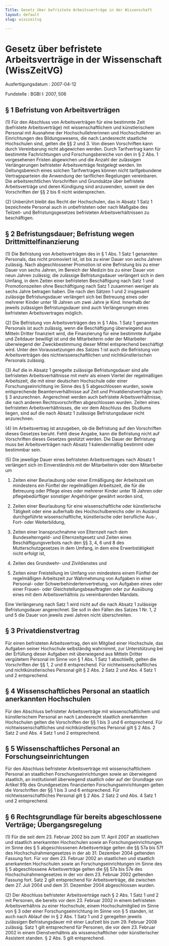 ```yaml
---
Title: Gesetz über befristete Arbeitsverträge in der Wissenschaft
layout: default
slug: wisszeitvg

---
```


# Gesetz über befristete Arbeitsverträge in der Wissenschaft (WissZeitVG)

Ausfertigungsdatum
:   2007-04-12

Fundstelle
:   BGBl I: 2007, 506



## § 1 Befristung von Arbeitsverträgen

(1) Für den Abschluss von Arbeitsverträgen für eine bestimmte Zeit
(befristete Arbeitsverträge) mit wissenschaftlichem und künstlerischem
Personal mit Ausnahme der Hochschullehrerinnen und Hochschullehrer an
Einrichtungen des Bildungswesens, die nach Landesrecht staatliche
Hochschulen sind, gelten die §§ 2 und 3. Von diesen Vorschriften kann
durch Vereinbarung nicht abgewichen werden. Durch Tarifvertrag kann
für bestimmte Fachrichtungen und Forschungsbereiche von den in § 2
Abs. 1 vorgesehenen Fristen abgewichen und die Anzahl der zulässigen
Verlängerungen befristeter Arbeitsverträge festgelegt werden. Im
Geltungsbereich eines solchen Tarifvertrages können nicht
tarifgebundene Vertragsparteien die Anwendung der tariflichen
Regelungen vereinbaren. Die arbeitsrechtlichen Vorschriften und
Grundsätze über befristete Arbeitsverträge und deren Kündigung sind
anzuwenden, soweit sie den Vorschriften der §§ 2 bis 6 nicht
widersprechen.

(2) Unberührt bleibt das Recht der Hochschulen, das in Absatz 1 Satz 1
bezeichnete Personal auch in unbefristeten oder nach Maßgabe des
Teilzeit- und Befristungsgesetzes befristeten Arbeitsverhältnissen zu
beschäftigen.


## § 2 Befristungsdauer; Befristung wegen Drittmittelfinanzierung

(1) Die Befristung von Arbeitsverträgen des in § 1 Abs. 1 Satz 1
genannten Personals, das nicht promoviert ist, ist bis zu einer Dauer
von sechs Jahren zulässig. Nach abgeschlossener Promotion ist eine
Befristung bis zu einer Dauer von sechs Jahren, im Bereich der Medizin
bis zu einer Dauer von neun Jahren zulässig; die zulässige
Befristungsdauer verlängert sich in dem Umfang, in dem Zeiten einer
befristeten Beschäftigung nach Satz 1 und Promotionszeiten ohne
Beschäftigung nach Satz 1 zusammen weniger als sechs Jahre betragen
haben. Die nach den Sätzen 1 und 2 insgesamt zulässige
Befristungsdauer verlängert sich bei Betreuung eines oder mehrerer
Kinder unter 18 Jahren um zwei Jahre je Kind. Innerhalb der jeweils
zulässigen Befristungsdauer sind auch Verlängerungen eines befristeten
Arbeitsvertrages möglich.

(2) Die Befristung von Arbeitsverträgen des in § 1 Abs. 1 Satz 1
genannten Personals ist auch zulässig, wenn die Beschäftigung
überwiegend aus Mitteln Dritter finanziert wird, die Finanzierung für
eine bestimmte Aufgabe und Zeitdauer bewilligt ist und die
Mitarbeiterin oder der Mitarbeiter überwiegend der Zweckbestimmung
dieser Mittel entsprechend beschäftigt wird. Unter den Voraussetzungen
des Satzes 1 ist auch die Befristung von Arbeitsverträgen des
nichtwissenschaftlichen und nichtkünstlerischen Personals zulässig.

(3) Auf die in Absatz 1 geregelte zulässige Befristungsdauer sind alle
befristeten Arbeitsverhältnisse mit mehr als einem Viertel der
regelmäßigen Arbeitszeit, die mit einer deutschen Hochschule oder
einer Forschungseinrichtung im Sinne des § 5 abgeschlossen wurden,
sowie entsprechende Beamtenverhältnisse auf Zeit und
Privatdienstverträge nach § 3 anzurechnen. Angerechnet werden auch
befristete Arbeitsverhältnisse, die nach anderen Rechtsvorschriften
abgeschlossen wurden. Zeiten eines befristeten Arbeitsverhältnisses,
die vor dem Abschluss des Studiums liegen, sind auf die nach Absatz 1
zulässige Befristungsdauer nicht anzurechnen.

(4) Im Arbeitsvertrag ist anzugeben, ob die Befristung auf den
Vorschriften dieses Gesetzes beruht. Fehlt diese Angabe, kann die
Befristung nicht auf Vorschriften dieses Gesetzes gestützt werden. Die
Dauer der Befristung muss bei Arbeitsverträgen nach Absatz 1
kalendermäßig bestimmt oder bestimmbar sein.

(5) Die jeweilige Dauer eines befristeten Arbeitsvertrages nach Absatz
1 verlängert sich im Einverständnis mit der Mitarbeiterin oder dem
Mitarbeiter um

1.  Zeiten einer Beurlaubung oder einer Ermäßigung der Arbeitszeit um
    mindestens ein Fünftel der regelmäßigen Arbeitszeit, die für die
    Betreuung oder Pflege eines oder mehrerer Kinder unter 18 Jahren oder
    pflegebedürftiger sonstiger Angehöriger gewährt worden sind,


2.  Zeiten einer Beurlaubung für eine wissenschaftliche oder künstlerische
    Tätigkeit oder eine außerhalb des Hochschulbereichs oder im Ausland
    durchgeführte wissenschaftliche, künstlerische oder berufliche Aus-,
    Fort- oder Weiterbildung,


3.  Zeiten einer Inanspruchnahme von Elternzeit nach dem Bundeselterngeld-
    und Elternzeitgesetz und Zeiten eines Beschäftigungsverbots nach den
    §§ 3, 4, 6 und 8 des Mutterschutzgesetzes in dem Umfang, in dem eine
    Erwerbstätigkeit nicht erfolgt ist,


4.  Zeiten des Grundwehr- und Zivildienstes und


5.  Zeiten einer Freistellung im Umfang von mindestens einem Fünftel der
    regelmäßigen Arbeitszeit zur Wahrnehmung von Aufgaben in einer
    Personal- oder Schwerbehindertenvertretung, von Aufgaben eines oder
    einer Frauen- oder Gleichstellungsbeauftragten oder zur Ausübung eines
    mit dem Arbeitsverhältnis zu vereinbarenden Mandats.



Eine Verlängerung nach Satz 1 wird nicht auf die nach Absatz 1
zulässige Befristungsdauer angerechnet. Sie soll in den Fällen des
Satzes 1 Nr. 1, 2 und 5 die Dauer von jeweils zwei Jahren nicht
überschreiten.


## § 3 Privatdienstvertrag

Für einen befristeten Arbeitsvertrag, den ein Mitglied einer
Hochschule, das Aufgaben seiner Hochschule selbständig wahrnimmt, zur
Unterstützung bei der Erfüllung dieser Aufgaben mit überwiegend aus
Mitteln Dritter vergütetem Personal im Sinne von § 1 Abs. 1 Satz 1
abschließt, gelten die Vorschriften der §§ 1, 2 und 6 entsprechend.
Für nichtwissenschaftliches und nichtkünstlerisches Personal gilt § 2
Abs. 2 Satz 2 und Abs. 4 Satz 1 und 2 entsprechend.


## § 4 Wissenschaftliches Personal an staatlich anerkannten Hochschulen

Für den Abschluss befristeter Arbeitsverträge mit wissenschaftlichem
und künstlerischem Personal an nach Landesrecht staatlich anerkannten
Hochschulen gelten die Vorschriften der §§ 1 bis 3 und 6 entsprechend.
Für nichtwissenschaftliches und nichtkünstlerisches Personal gilt § 2
Abs. 2 Satz 2 und Abs. 4 Satz 1 und 2 entsprechend.


## § 5 Wissenschaftliches Personal an Forschungseinrichtungen

Für den Abschluss befristeter Arbeitsverträge mit wissenschaftlichem
Personal an staatlichen Forschungseinrichtungen sowie an überwiegend
staatlich, an institutionell überwiegend staatlich oder auf der
Grundlage von Artikel 91b des Grundgesetzes finanzierten
Forschungseinrichtungen gelten die Vorschriften der §§ 1 bis 3 und 6
entsprechend. Für nichtwissenschaftliches Personal gilt § 2 Abs. 2
Satz 2 und Abs. 4 Satz 1 und 2 entsprechend.


## § 6 Rechtsgrundlage für bereits abgeschlossene Verträge; Übergangsregelung

(1)  Für die seit dem 23. Februar 2002 bis zum 17. April 2007 an
staatlichen und staatlich anerkannten Hochschulen sowie an
Forschungseinrichtungen im Sinne des § 5 abgeschlossenen
Arbeitsverträge gelten die §§ 57a bis 57f des Hochschulrahmengesetzes
in der ab 31. Dezember 2004 geltenden Fassung fort. Für vor dem 23.
Februar 2002 an staatlichen und staatlich anerkannten Hochschulen
sowie an Forschungseinrichtungen im Sinne des § 5 abgeschlossene
Arbeitsverträge gelten die §§ 57a bis 57e des Hochschulrahmengesetzes
in der vor dem 23. Februar 2002 geltenden Fassung fort. Satz 2 gilt
entsprechend für Arbeitsverträge, die zwischen dem 27. Juli 2004 und
dem 31. Dezember 2004 abgeschlossen wurden.

(2) Der Abschluss befristeter Arbeitsverträge nach § 2 Abs. 1 Satz 1
und 2 mit Personen, die bereits vor dem 23. Februar 2002 in einem
befristeten Arbeitsverhältnis zu einer Hochschule, einem
Hochschulmitglied im Sinne von § 3 oder einer Forschungseinrichtung im
Sinne von § 5 standen, ist auch nach Ablauf der in § 2 Abs. 1 Satz 1
und 2 geregelten jeweils zulässigen Befristungsdauer mit einer
Laufzeit bis zum 29. Februar 2008 zulässig. Satz 1 gilt entsprechend
für Personen, die vor dem 23. Februar 2002 in einem Dienstverhältnis
als wissenschaftlicher oder künstlerischer Assistent standen. § 2 Abs.
5 gilt entsprechend.

